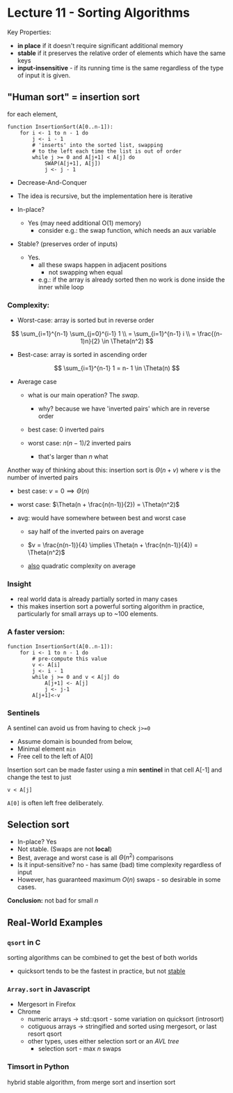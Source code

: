 # Lecture 11 - Sorting Algorithms

Key Properties:

- **in place** if it doesn't require significant additional memory
- **stable** if it preserves the relative order of elements which have the same keys
- **input-insensitive** - if its running time is the same regardless of the type of input it is given.

## "Human sort" = insertion sort

for each element,

```pseudocode
function InsertionSort(A[0..n-1]):
    for i <- 1 to n - 1 do
        j <- i - 1
        # 'inserts' into the sorted list, swapping
        # to the left each time the list is out of order
        while j >= 0 and A[j+1] < A[j] do
            SWAP(A[j+1], A[j])
            j <- j - 1
```

- Decrease-And-Conquer

- The idea is recursive, but the implementation here is iterative

- In-place?
  
  - Yes (may need additional O(1) memory)
    - consider e.g.: the swap function, which needs an aux variable

- Stable? (preserves order of inputs)
  
  - Yes.
    - all these swaps happen in adjacent positions
      - not swapping when equal
    - e.g.: if the array is already sorted then no work is done inside the inner while loop

### Complexity:

- Worst-case: array is sorted but in reverse order

$$
\sum_{i=1}^{n-1} \sum_{j=0}^{i-1} 1 \\
= \sum_{i=1}^{n-1} i \\
= \frac{(n-1)n}{2} \in \Theta(n^2)
$$

- Best-case: array is sorted in ascending order

$$
\sum_{i=1}^{n-1} 1 = n- 1 \in \Theta(n)
$$

- Average case
  
  - what is our main operation? The *swap*.
    
    - why? because we have 'inverted pairs' which are in reverse order
  - best case: 0 inverted pairs
  - worst case: $n(n-1)/2$ inverted pairs
    - that's larger than $n$ what

Another way of thinking about this: insertion sort is $\Theta(n + v)$ where $v$ is the number of inverted pairs

- best case:  $v=0 \implies \Theta(n)$

- worst case: $\Theta(n + \frac{n(n-1)}{2}) = \Theta(n^2)$

- avg: would have somewhere between best and worst case
  
  - say half of the inverted pairs on average
  
  - $v = \frac{n(n-1)}{4} \implies \Theta(n  + \frac{n(n-1)}{4}) = \Theta(n^2)$
  
  - <u>also</u> quadratic complexity on average

### Insight

- real world data is already partially sorted in many cases
- this makes insertion sort a powerful sorting algorithm in practice, particularly for small arrays up to ~100 elements.

### A faster version:

```pseudocode
function InsertionSort(A[0..n-1]):
    for i <- 1 to n - 1 do
        # pre-compute this value
        v <- A[i]
        j <- i - 1
        while j >= 0 and v < A[j] do
            A[j+1] <- A[j]
            j <- j-1
        A[j+1]<-v
```

### Sentinels

A sentinel can avoid us from having to check `j>=0`

- Assume domain is bounded from below,
- Minimal element `min`
- Free cell to the left of A[0]

Insertion sort can be made faster using a min **sentinel** in that cell A[-1] and change the test to just

```
v < A[j]
```

`A[0]` is often left free deliberately.

## Selection sort

- In-place? Yes
- Not stable. (Swaps are not **local**)
- Best, average and worst case is all $\Theta(n^2)$ comparisons
- Is it input-sensitive? no - has same (bad) time complexity regardless of input
- However, has guaranteed maximum $O(n)$ swaps - so desirable in some cases.

**Conclusion:** not bad for small $n$

## Real-World Examples

### `qsort` in C

sorting algorithms can be combined to get the best of both worlds

- quicksort tends to be the fastest in practice, but not <u>stable</u>

### `Array.sort` in Javascript

- Mergesort in Firefox
- Chrome
  - numeric arrays -> std::qsort - some variation on quicksort (introsort)
  - cotiguous arrays -> stringified and sorted using mergesort, or last resort qsort
  - other types, uses either selection sort or an *AVL tree*
    - selection sort - max $n$ swaps

### Timsort in Python

hybrid stable algorithm, from merge sort and insertion sort